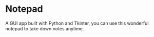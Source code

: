 # Notepad
A GUI app built with Python and Tkinter, you can use this wonderful notepad to take down notes anytime.
